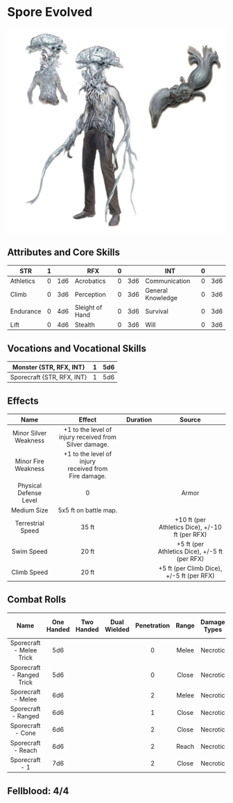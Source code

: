 # Spore Evolved

![NotMyImage](SporeEvolved.png)

## Attributes and Core Skills

| STR       |   1   |       | RFX             |   0   |       | INT               |   0   |       |
| --------- | :---: | :---: | --------------- | :---: | :---: | ----------------- | :---: | :---: |
| Athletics |   0   |  1d6  | Acrobatics      |   0   |  3d6  | Communication     |   0   |  3d6  |
| Climb     |   0   |  3d6  | Perception      |   0   |  3d6  | General Knowledge |   0   |  3d6  |
| Endurance |   0   |  4d6  | Sleight of Hand |   0   |  3d6  | Survival          |   0   |  3d6  |
| Lift      |   0   |  4d6  | Stealth         |   0   |  3d6  | Will         |   0   |  3d6  |

## Vocations and Vocational Skills

| Monster {STR, RFX, INT}    |   1   |  5d6  |
| ---------------- | :---: | :---: |
| Sporecraft {STR, RFX, INT} |   1   |  5d6  |

## Effects

|          Name           |                            Effect                             | Duration |                          Source                          |
| :---------------------: | :-----------------------------------------------------------: | :------: | :------------------------------------------------------: |
|  Minor Silver Weakness  | +1 to the level of injury received from Silver damage. |          |                                                          |
|   Minor Fire Weakness   |  +1 to the level of injury<br />received from Fire damage.  |          |                                                          |
| Physical Defense Level  |                               0                               |          |                          Armor                           |
|       Medium Size       |                     5x5 ft on battle map.                     |          |                                                          |
| Terrestrial Speed |                             35 ft                             |          |  +10 ft (per Athletics Dice), +/-10 ft (per RFX)   |
|   Swim Speed   |                             20 ft                             |          | +5 ft (per Athletics Dice), +/-5 ft (per RFX) |
|  Climb Speed   |                             20 ft                             |          |   +5 ft (per Climb Dice), +/-5 ft (per RFX)   |

## Combat Rolls

|           Name            | One<br />Handed | Two<br />Handed | Dual<br />Wielded | Penetration | Range | Damage<br />Types | Engageable<br />Opponents | Area Of<br />Effect | Resource<br />Class |
| :-----------------------: | :-------------: | :-------------: | :---------------: | :---------: | :---: | :---------------: | :-----------------------: | :-----------------: | :-----------------: |
| Sporecraft - Melee Trick  |       5d6       |                 |                   |      0      | Melee |     Necrotic      |           Rapid           |                     |        None         |
| Sporecraft - Ranged Trick |       5d6       |                 |                   |      0      | Close |     Necrotic      |         Standard          |                     |        None         |
|    Sporecraft - Melee     |       6d6       |                 |                   |      2      | Melee |     Necrotic      |           Rapid           |                     |      1 (Fellblood)      |
|    Sporecraft - Ranged    |       6d6       |                 |                   |      1      | Close |     Necrotic      |         Standard          |                     |      1 (Fellblood)      |
|     Sporecraft - Cone     |       6d6       |                 |                   |      2      | Close |     Necrotic      |          1          |        Cone         |      1 (Fellblood)      |
|    Sporecraft - Reach     |       6d6       |                 |                   |      2      | Reach |     Necrotic      |           Rapid           |                     |      1 (Fellblood)      |
|   Sporecraft - 1    |       7d6       |                 |                   |      2      | Close |     Necrotic      |          1          |                     |      1 (Fellblood)      |

## Fellblood: 4/4
